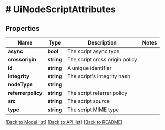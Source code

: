 # # UiNodeScriptAttributes

## Properties

Name | Type | Description | Notes
------------ | ------------- | ------------- | -------------
**async** | **bool** | The script async type |
**crossorigin** | **string** | The script cross origin policy |
**id** | **string** | A unique identifier |
**integrity** | **string** | The script&#39;s integrity hash |
**nodeType** | **string** |  |
**referrerpolicy** | **string** | The script referrer policy |
**src** | **string** | The script source |
**type** | **string** | The script MIME type |

[[Back to Model list]](../../README.md#models) [[Back to API list]](../../README.md#endpoints) [[Back to README]](../../README.md)
